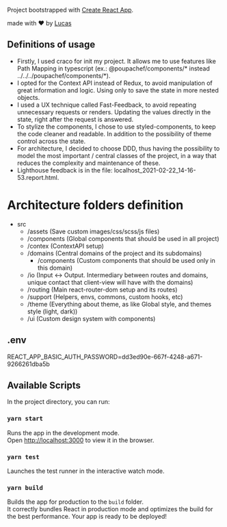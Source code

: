 Project bootstrapped with [Create React App](https://github.com/facebook/create-react-app).

made with ❤️ by [Lucas](https://www.linkedin.com/in/lucas-tiberio/)

## Definitions of usage

- Firstly, I used craco for init my project. It allows me to use features like Path Mapping in typescript (ex.: @poupachef/components/* instead ../../../poupachef/components/*).
- I opted for the Context API instead of Redux, to avoid manipulation of great information and logic. Using only to save the state in more nested objects.
- I used a UX technique called Fast-Feedback, to avoid repeating unnecessary requests or renders. Updating the values directly ​​in the state, right after the request is answered.
- To stylize the components, I chose to use styled-components, to keep the code cleaner and readable. In addition to the possibility of theme control across the state.
- For architecture, I decided to choose DDD, thus having the possibility to model the most important / central classes of the project, in a way that reduces the complexity and maintenance of these.
- Lighthouse feedback is in the file: localhost_2021-02-22_14-16-53.report.html.

# Architecture folders definition

- src
  - /assets (Save custom images/css/scss/js files)
  - /components (Global components that should be used in all project)
  - /contex (ContextAPI setup)
  - /domains (Central domains of the project and its subdomains)
    - /components (Custom components that should be used only in this domain)
  - /io (Input <-> Output. Intermediary between routes and domains, unique contact that client-view will have with the domains)
  - /routing (Main react-router-dom setup and its routes)
  - /support (Helpers, envs, commons, custom hooks, etc)
  - /theme (Everything about theme, as like Global style, and themes style (light, dark))
  - /ui (Custom design system with components)

## .env

REACT_APP_BASIC_AUTH_PASSWORD=dd3ed90e-667f-4248-a671-9266261dba5b

## Available Scripts

In the project directory, you can run:

### `yarn start`

Runs the app in the development mode.<br />
Open [http://localhost:3000](http://localhost:3000) to view it in the browser.

### `yarn test`

Launches the test runner in the interactive watch mode.<br />

### `yarn build`

Builds the app for production to the `build` folder.<br />
It correctly bundles React in production mode and optimizes the build for the best performance.
Your app is ready to be deployed!

